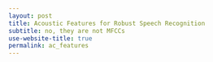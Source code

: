 ```yaml
---
layout: post
title: Acoustic Features for Robust Speech Recognition
subtitle: no, they are not MFCCs
use-website-title: true
permalink: ac_features
---
```

<!-- last updated: 2018-09-27 -->
